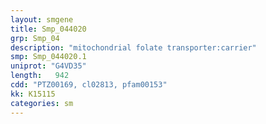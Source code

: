```yaml
---
layout: smgene
title: Smp_044020
grp: Smp_04
description: "mitochondrial folate transporter:carrier"
smp: Smp_044020.1
uniprot: "G4VD35"
length:   942
cdd: "PTZ00169, cl02813, pfam00153"
kk: K15115
categories: sm
---
```

